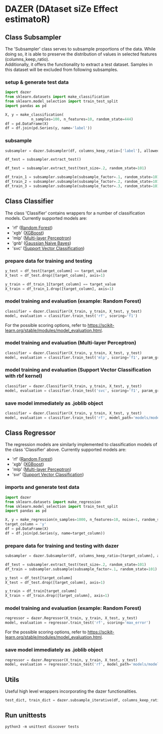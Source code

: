 # DAZER (DAtaset siZe Effect estimatoR)

## Class Subsampler
The 'Subsampler' class serves to subsample proportions of the data. While doing so, it is able to preserve the distribution of values in selected features (columns_keep_ratio). <br />
Additionally, it offers the functionality to extract a test dataset. Samples in this dataset will be excluded from following subsamples.

### setup & generate test data

```python
import dazer
from sklearn.datasets import make_classification
from sklearn.model_selection import train_test_split
import pandas as pd

X, y = make_classification(
            n_samples=100, n_features=10, random_state=444)
df = pd.DataFrame(X)
df = df.join(pd.Series(y, name='label'))
```

### subsample

```python
subsampler = dazer.Subsampler(df, columns_keep_ratio=['label'], allowed_deviation=.2)

df_test = subsampler.extract_test()

df_test = subsampler.extract_test(test_size=.2, random_state=101)

df_train_1 = subsampler.subsample(subsample_factor=.1, random_state=101)
df_train_2 = subsampler.subsample(subsample_factor=.2, random_state=101)
df_train_3 = subsampler.subsample(subsample_factor=.3, random_state=101)
```

## Class Classifier

The class 'Classifier' contains wrappers for a number of classification models. Currently supported models are:
- 'rf' (<a href="https://scikit-learn.org/stable/modules/generated/sklearn.ensemble.RandomForestClassifier.html" target="_blank">Random Forest</a>)
- 'xgb' (<a href="https://xgboost.readthedocs.io/en/stable/" target="_blank">XGBoost</a>)
- 'mlp' (<a href="https://scikit-learn.org/stable/modules/generated/sklearn.neural_network.MLPClassifier.html" target="_blank">Multi-layer Perceptron</a>)
- 'gnb' (<a href="https://scikit-learn.org/stable/modules/generated/sklearn.naive_bayes.GaussianNB.html" target="_blank">Gaussian Naive Bayes</a>)
- 'svc' (<a href="https://scikit-learn.org/stable/modules/generated/sklearn.svm.SVC.html" target="_blank">Support Vector Classification</a>)

### prepare data for training and testing

```python
y_test = df_test[target_column] == target_value
X_test = df_test.drop([target_column], axis=1)

y_train = df_train_1[target_column] == target_value
X_train = df_train_1.drop([target_column], axis=1)
```

### model training and evaluation (example: Random Forest)

```python
classifier = dazer.Classifier(X_train, y_train, X_test, y_test)
model, evaluation = classifier.train_test('rf', scoring='f1')
```

For the possible scoring options, refer to https://scikit-learn.org/stable/modules/model_evaluation.html.

### model training and evaluation (Multi-layer Perceptron)

```python
classifier = dazer.Classifier(X_train, y_train, X_test, y_test)
model, evaluation = classifier.train_test('mlp', scoring='f1', param_grid={'solver': 'lbfgs', 'hidden_layer_sizes': (10, 5), 'random_state': 101, 'alpha': 1e-5, 'C': 1})
```

### model training and evaluation (Support Vector Classification with rbf kernel)

```python
classifier = dazer.Classifier(X_train, y_train, X_test, y_test)
model, evaluation = classifier.train_test('svc', scoring='f1', param_grid={'kernel': 'rbf', 'C': 1, 'gamma': 2, 'random_state': 101})
```


### save model immediately as .joblib object

```python
classifier = dazer.Classifier(X_train, y_train, X_test, y_test)
model, evaluation = classifier.train_test('rf', model_path='models/model_1.joblib', scoring='f1')
```

## Class Regressor

The regression models are similarly implemented to classification models of the class 'Classifier' above.
Currently supported models are:
- 'rf' (<a href="https://scikit-learn.org/stable/modules/generated/sklearn.ensemble.RandomForestRegressor.html" target="_blank">Random Forest</a>)
- 'xgb' (<a href="https://xgboost.readthedocs.io/en/stable/" target="_blank">XGBoost</a>)
- 'mlp' (<a href="https://scikit-learn.org/stable/modules/generated/sklearn.neural_network.MLPRegressor.html" target="_blank">Multi-layer Perceptron</a>)
- 'svr' (<a href="https://scikit-learn.org/stable/modules/generated/sklearn.svm.SVR.html" target="_blank">Support Vector Classification</a>)

### imports and generate test data
```python
import dazer
from sklearn.datasets import make_regression
from sklearn.model_selection import train_test_split
import pandas as pd

X, y = make_regression(n_samples=1000, n_features=10, noise=1, random_state=444)
target_column = 'y'
df = pd.DataFrame(X)
df = df.join(pd.Series(y, name=target_column))
```

### prepare data for training and testing with dazer

```python
subsampler = dazer.Subsampler(df, columns_keep_ratio=[target_column], allowed_deviation=.2)

df_test = subsampler.extract_test(test_size=.2, random_state=101)
df_train = subsampler.subsample(subsample_factor=.1, random_state=101)

y_test = df_test[target_column]
X_test = df_test.drop([target_column], axis=1)

y_train = df_train[target_column]
X_train = df_train.drop([target_column], axis=1)
```

### model training and evaluation (example: Random Forest)

```python
regressor = dazer.Regressor(X_train, y_train, X_test, y_test)
model, evaluation = regressor.train_test('rf', scoring='max_error')
```

For the possible scoring options, refer to https://scikit-learn.org/stable/modules/model_evaluation.html.

### save model immediately as .joblib object

```python
regressor = dazer.Regressor(X_train, y_train, X_test, y_test)
model, evaluation = regressor.train_test('rf', model_path='models/model_1.joblib', scoring='max_error')
```



## Utils

Useful high level wrappers incorporating the dazer functionalities.

```python
test_dict, train_dict = dazer.subsample_iterative(df, columns_keep_ratio=[], allowed_deviation=.2, test_size=.2, random_states=[101, 102, 103, 104, 105], attempts=10000, ratios=[.2, .4, .6, .8, 1]):
```

## Run unittests

`python3 -m unittest discover tests`